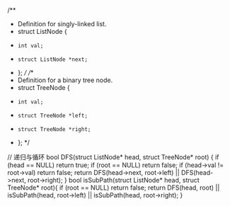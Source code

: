 /**
 * Definition for singly-linked list.
 * struct ListNode {
 *     int val;
 *     struct ListNode *next;
 * };
 */
/**
 * Definition for a binary tree node.
 * struct TreeNode {
 *     int val;
 *     struct TreeNode *left;
 *     struct TreeNode *right;
 * };
 */

 // 递归与循环
bool DFS(struct ListNode* head, struct TreeNode* root) {
    if (head == NULL) return true;
    if (root == NULL) return false;
    if (head->val != root->val) return false;
    return DFS(head->next, root->left) || DFS(head->next, root->right);
}
bool isSubPath(struct ListNode* head, struct TreeNode* root){
    if (root == NULL) return false;
    return DFS(head, root) || isSubPath(head, root->left) || isSubPath(head, root->right);
}

